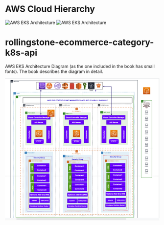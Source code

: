 
# AWS Cloud Hierarchy

![AWS EKS Architecture](AWS_Heirarchy_1.png.png)
![AWS EKS Architecture](AWS_Heirarchy_2.png.png)

# rollingstone-ecommerce-category-k8s-api

AWS EKS Architecture Diagram (as the one included in the book has small fonts). The book describes the diagram in detail.

![AWS EKS Architecture](AWS_EKS.png)



